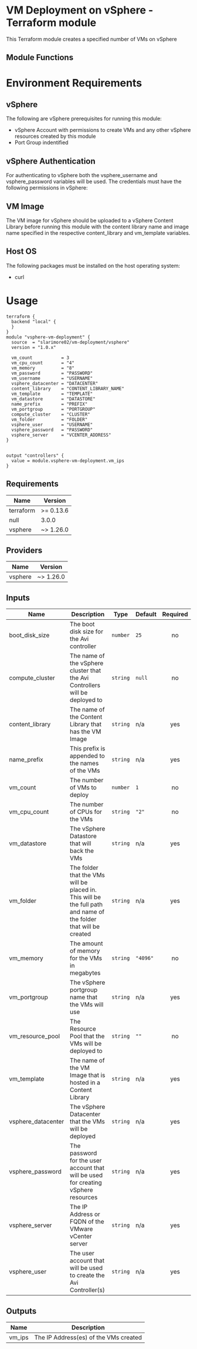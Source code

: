 # VM Deployment on vSphere - Terraform module
This Terraform module creates a specified  number of VMs on vSphere

## Module Functions
# Environment Requirements

## vSphere
The following are vSphere prerequisites for running this module:
* vSphere Account with permissions to create VMs and any other vSphere resources created by this module
* Port Group indentified

## vSphere Authentication
For authenticating to vSphere both the vsphere_username and vsphere_password variables will be used. The credentials must have the following permissions in vSphere:

## VM Image
The VM image for vSphere should be uploaded to a vSphere Content Library before running this module with the content library name and image name specified in the respective content_library and vm_template variables. 
## Host OS 
The following packages must be installed on the host operating system:
* curl 

# Usage
```hcl
terraform {
  backend "local" {
  }
}
module "vsphere-vm-deployment" {
  source  = "slarimore02/vm-deployment/vsphere"
  version = "1.0.x"
  
  vm_count           = 3
  vm_cpu_count       = "4"
  vm_memory          = "8"
  vm_password        = "PASSWORD"
  vm_username        = "USERNAME"
  vsphere_datacenter = "DATACENTER"
  content_library    = "CONTENT_LIBRARY_NAME"
  vm_template        = "TEMPLATE"
  vm_datastore       = "DATASTORE"
  name_prefix        = "PREFIX"
  vm_portgroup       = "PORTGROUP"
  compute_cluster    = "CLUSTER"
  vm_folder          = "FOLDER"
  vsphere_user       = "USERNAME"
  vsphere_password   = "PASSWORD"
  vsphere_server     = "VCENTER_ADDRESS"
}


output "controllers" {
  value = module.vsphere-vm-deployment.vm_ips
}
```


<!-- BEGINNING OF PRE-COMMIT-TERRAFORM DOCS HOOK -->
## Requirements

| Name | Version |
|------|---------|
| terraform | >= 0.13.6 |
| null | 3.0.0 |
| vsphere | ~> 1.26.0 |

## Providers

| Name | Version |
|------|---------|
| vsphere | ~> 1.26.0 |

## Inputs

| Name | Description | Type | Default | Required |
|------|-------------|------|---------|:--------:|
| boot\_disk\_size | The boot disk size for the Avi controller | `number` | `25` | no |
| compute\_cluster | The name of the vSphere cluster that the Avi Controllers will be deployed to | `string` | `null` | no |
| content\_library | The name of the Content Library that has the VM Image | `string` | n/a | yes |
| name\_prefix | This prefix is appended to the names of the VMs | `string` | n/a | yes |
| vm\_count | The number of VMs to deploy | `number` | `1` | no |
| vm\_cpu\_count | The number of CPUs for the VMs | `string` | `"2"` | no |
| vm\_datastore | The vSphere Datastore that will back the VMs | `string` | n/a | yes |
| vm\_folder | The folder that the VMs will be placed in. This will be the full path and name of the folder that will be created | `string` | n/a | yes |
| vm\_memory | The amount of memory for the VMs in megabytes | `string` | `"4096"` | no |
| vm\_portgroup | The vSphere portgroup name that the VMs will use | `string` | n/a | yes |
| vm\_resource\_pool | The Resource Pool that the VMs will be deployed to | `string` | `""` | no |
| vm\_template | The name of the VM Image that is hosted in a Content Library | `string` | n/a | yes |
| vsphere\_datacenter | The vSphere Datacenter that the VMs will be deployed | `string` | n/a | yes |
| vsphere\_password | The password for the user account that will be used for creating vSphere resources | `string` | n/a | yes |
| vsphere\_server | The IP Address or FQDN of the VMware vCenter server | `string` | n/a | yes |
| vsphere\_user | The user account that will be used to create the Avi Controller(s) | `string` | n/a | yes |

## Outputs

| Name | Description |
|------|-------------|
| vm\_ips | The IP Address(es) of the VMs created |

<!-- END OF PRE-COMMIT-TERRAFORM DOCS HOOK -->
